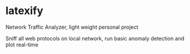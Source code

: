 # latexify

Network Traffic Analyzer, light weight personal project

Sniff all web protocols on local network, run basic anomaly detection and plot real-time

